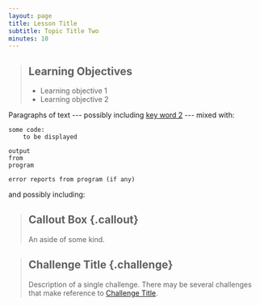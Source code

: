 ```yaml
---
layout: page
title: Lesson Title
subtitle: Topic Title Two
minutes: 10
---
```

> ## Learning Objectives
>
> * Learning objective 1
> * Learning objective 2

Paragraphs of text
--- possibly including [key word 2](reference.html#key-word-2) ---
mixed with:

~~~ {.python}
some code:
    to be displayed
~~~
~~~ {.output}
output
from
program
~~~
~~~ {.error}
error reports from program (if any)
~~~

and possibly including:

> ## Callout Box {.callout}
>
> An aside of some kind.

> ## Challenge Title {.challenge}
>
> Description of a single challenge.
> There may be several challenges
> that make reference to [Challenge Title](01-one.html#challenge-title).
